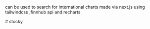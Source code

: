 can be used to search for international charts
made via next.js using tailwindcss ,finnhub api and recharts

#   s t o c k y 
 
 
